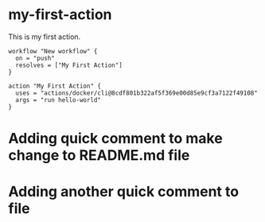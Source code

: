 # my-first-action
This is my first action.

```
workflow "New workflow" {
  on = "push"
  resolves = ["My First Action"]
}

action "My First Action" {
  uses = "actions/docker/cli@8cdf801b322af5f369e00d85e9cf3a7122f49108"
  args = "run hello-world"
}
```
# Adding quick comment to make change to README.md file
# Adding another quick comment to file
